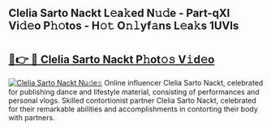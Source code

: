 ## Clelia Sarto Nackt L𝚎a𝚔ed N𝚞𝚍e - Part-qXI Vi𝚍𝚎o P𝚑𝚘tos - H𝚘𝚝 O𝚗𝚕yf𝚊ns L𝚎a𝚔s 1UVls

# <h2><a href="http://kf6bfa7.oniu.top/?m=Clelia+Sarto+Nackt">🔗👉 🔴 Clelia Sarto Nackt P𝚑ot𝚘𝚜 V𝚒d𝚎o</a></h2>

[![Clelia Sarto Nackt Nu𝚍e𝚜](https://i.imgur.com/0qMVB7G.gif)](http://kf6bfa7.oniu.top/?m=Clelia+Sarto+Nackt)
Online influencer Clelia Sarto Nackt, celebrated for publishing dance and lifestyle material, consisting of performances and personal vlogs. Skilled contortionist partner Clelia Sarto Nackt, celebrated for their remarkable abilities and accomplishments in contorting their body with partners.  
